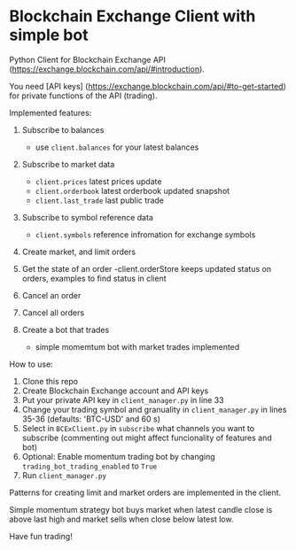 # Blockchain Exchange Client with simple bot

Python Client for Blockchain Exchange API (https://exchange.blockchain.com/api/#introduction).

You need [API keys] (https://exchange.blockchain.com/api/#to-get-started) for private functions of the API (trading).

Implemented features:

1. Subscribe to balances
    - use `client.balances` for your latest balances
    
2. Subscribe to market data
    - `client.prices` latest prices update
    - `client.orderbook` latest orderbook updated snapshot
    - `client.last_trade` last public trade
    
3. Subscribe to symbol reference data
    - `client.symbols` reference infromation for exchange symbols

4. Create market, and limit orders
    
5. Get the state of an order
    -client.orderStore keeps updated status on orders, examples to find status in client
    
6. Cancel an order

7. Cancel all orders
   
8. Create a bot that trades
    - simple momemtum bot with market trades implemented
    
    
How to use:
  1. Clone this repo
  2. Create Blockchain Exchange account and API keys
  3. Put your private API key in `client_manager.py` in line 33 
  4. Change your trading symbol and granuality in `client_manager.py` in lines 35-36 (defaults: 'BTC-USD' and 60 s)
  5. Select in `BCExClient.py` in `subscribe` what channels you want to subscribe (commenting out might affect funcionality of features and bot)
  6. Optional: Enable momentum trading bot by changing `trading_bot_trading_enabled` to `True`
  7. Run `client_manager.py`
  
Patterns for creating limit and market orders are implemented in the client.

Simple momentum strategy bot buys market when latest candle close is above last high and market sells when close below latest low.

Have fun trading!

  
    
    

